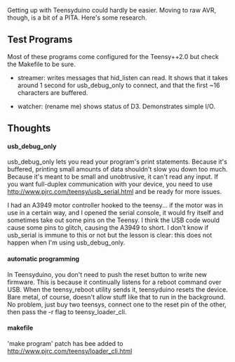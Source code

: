 Getting up with Teensyduino could hardly be easier.
Moving to raw AVR, though, is a bit of a PITA.
Here's some research.


## Test Programs

Most of these programs come configured for the Teensy++2.0 but
check the Makefile to be sure.

* streamer: writes messages that hid_listen can read.  It shows that it
  takes around 1 second for usb_debug_only to connect, and that the first ~16 characters
  are buffered.

* watcher: (rename me) shows status of D3.  Demonstrates simple I/O.


## Thoughts

#### usb_debug_only

usb_debug_only lets you read your program's print statements.  Because it's
buffered, printing small amounts of data shouldn't slow you down too much.
Because it's meant to be small and unobtrusive, it can't read any input.
If you want full-duplex communication with your device, you need to use
http://www.pjrc.com/teensy/usb_serial.html and be ready for more issues.

I had an A3949 motor controller hooked to the teensy...  if the motor was
in use in a certain way, and I opened the serial console, it would fry itself
and sometimes take out some pins on the Teensy.  I think the USB code would
cause some pins to glitch, causing the A3949 to short.
I don't know if usb_serial is immune to this or not but the lesson is clear:
this does not happen when I'm using usb_debug_only.


#### automatic programming

In Teensyduino, you don't need to push the reset button to write new firmware.
This is because it continually listens for a reboot command over USB.
When the teensy_reboot utility sends it, teensyduino resets the device.
Bare metal, of course, doesn't allow stuff like that to run in the background.
No problem, just buy two teensys, connect one to the reset pin of the other,
then pass the -r flag to teensy_loader_cli.


#### makefile

'make program' patch has bee added to http://www.pjrc.com/teensy/loader_cli.html
